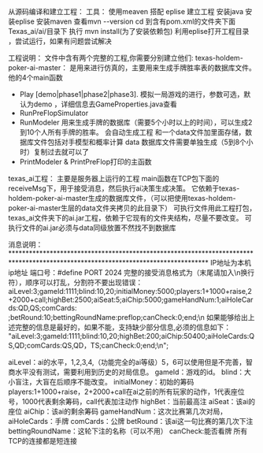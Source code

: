 从源码编译和建立工程：
工具： 使用meaven 搭配 eplise 建立工程
安装java
安装eplise
安装maven
 查看mvn --version
cd 到含有pom.xml的文件夹下面 Texas_ai/ai/目录下
执行 mvn install(为了安装依赖包)
利用eplise打开工程目录 ，尝试运行，如果有问题尝试解决

工程说明：
文件中含有两个完整的工程,你需要分别建立他们:
texas-holdem-poker-ai-master：
是用来进行仿真的，主要用来生成手牌胜率表的数据库文件。他的4个main函数
* Play [demo|phase1|phase2|phase3]. 模拟一局游戏的进行，参数可选，默认为demo ，详细信息去GameProperties.java查看
 * RunPreFlopSimulator 
 * RunModeler 用来生成手牌的数据库（需要5个小时以上的时间），可以生成2到10个人所有手牌的胜率。
  会自动生成工程 和一个data文件加里面存储，数据库文件包括对手模型和概率计算
  data 数据库文件需要单独生成（5到8个小时）复制过去就可以了
 * PrintModeler & PrintPreFlop打印的主函数

texas_ai工程：
主要是服务器上运行的工程
main函数在TCP包下面的receiveMsg下，用于接受消息，然后执行ai决策生成决策。
它依赖于texas-holdem-poker-ai-master生成的数据库文件，（可以把使用texas-holdem-poker-ai-master生层的data文件夹拷贝的此目录下）
可执行文件用此工程打包，texas_ai文件夹下的ai.jar工程，依赖于它现有的文件夹结构，尽量不要改变。
可执行文件的ai.jar必须与data同级放置不然找不到数据库

消息说明：*********************************************************************************************************************************
IP地址为本机ip地址
端口号：#define PORT 2024
完整的接受消息格式为（末尾请加入\n换行符），顺序可以打乱，分割符不要出现错误：
aiLevel:3;gameId:1111;blind:10,20;initialMoney:5000;players:1+1000+raise,2+2000+call;highBet:2500;aiSeat:5;aiChip:5000;gameHandNum:1;aiHoleCards:QD,QS;comCards:  ;betRound:10;bettingRoundName:preflop;canCheck:0;end;\n
如果能够给出上述完整的信息是最好的，如果不能，支持缺少部分信息,必须的信息如下： "aiLevel:3;gameId:1111;blind:10,20;highBet:200;aiChip:50400;aiHoleCards:QS,QD;comCards:QS,QD，TS;canCheck:0;end;\n";

aiLevel：ai的水平，1,2,3,4,（功能完全的ai等级）5，6可以使用但是不完善，智商水平没有测试，需要利用到历史的对局信息。
gameId：游戏的id。
blind：大小盲注，大盲在后顺序不能改变。
initialMoney：初始的筹码
players:1+1000+raise，2+2000+call在ai之前的所有玩家的动作，1代表座位号，1000代表剩余筹码，call代表加注动作
highBet：当前最高注
aiSeat：该ai的座位
aiChip：该ai的剩余筹码
gameHandNum：这次比赛第几次对局，
aiHoleCards：手牌
comCards：公牌
betRound：该ai这一句比赛的第几次下注
bettingRoundName：这轮下注的名称（可以不用）
canCheck:能否看牌
所有TCP的连接都是短连接




